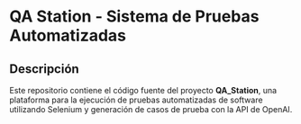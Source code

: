 # QA Station - Sistema de Pruebas Automatizadas

## Descripción
Este repositorio contiene el código fuente del proyecto **QA_Station**, una plataforma para la ejecución de pruebas automatizadas de software utilizando Selenium y generación de casos de prueba con la API de OpenAI.

